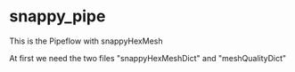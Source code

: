 # snappy_pipe
This is the Pipeflow with snappyHexMesh

At first we need the two files "snappyHexMeshDict" and "meshQualityDict"
